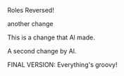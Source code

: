 
Roles Reversed!

another change

This is a change that Al made.

A second change by Al.

FINAL VERSION: Everything's groovy!